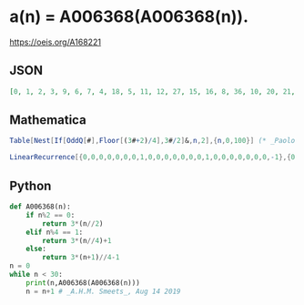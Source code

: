 # a\(n\) \= A006368\(A006368\(n\)\)\.
https://oeis.org/A168221
## JSON
```JSON
[0, 1, 2, 3, 9, 6, 7, 4, 18, 5, 11, 12, 27, 15, 16, 8, 36, 10, 20, 21, 45, 24, 25, 13, 54, 14, 29, 30, 63, 33, 34, 17, 72, 19, 38, 39, 81, 42, 43, 22, 90, 23, 47, 48, 99, 51, 52, 26, 108, 28, 56, 57, 117, 60, 61, 31, 126, 32, 65, 66, 135, 69, 70, 35, 144, 37, 74, 75, 153, 78, 79, 40]
```
## Mathematica
```Mathematica
Table[Nest[If[OddQ[#],Floor[(3#+2)/4],3#/2]&,n,2],{n,0,100}] (* _Paolo Xausa_, Dec 15 2023 *)
```
```Mathematica
LinearRecurrence[{0,0,0,0,0,0,0,1,0,0,0,0,0,0,0,1,0,0,0,0,0,0,0,-1},{0,1,2,3,9,6,7,4,18,5,11,12,27,15,16,8,36,10,20,21,45,24,25,13},80] (* _Harvey P. Dale_, Feb 07 2024 *)
```
## Python
```Python
def A006368(n):
    if n%2 == 0:
        return 3*(n//2)
    elif n%4 == 1:
        return 3*(n//4)+1
    else:
        return 3*(n+1)//4-1
n = 0
while n < 30:
    print(n,A006368(A006368(n)))
    n = n+1 # _A.H.M. Smeets_, Aug 14 2019
```

